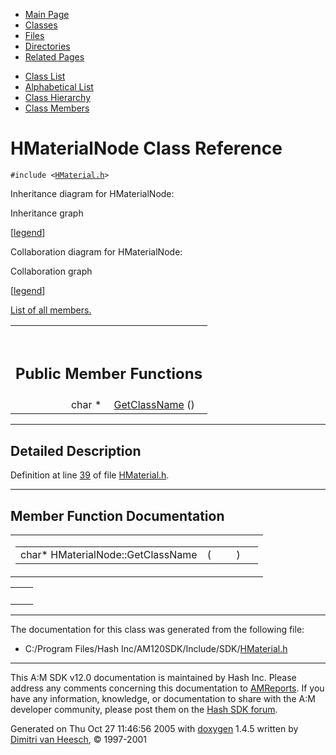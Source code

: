 <div class="tabs">

- [Main Page](index.md)
- <span id="current">[Classes](annotated.md)</span>
- [Files](files.md)
- [Directories](dirs.md)
- [Related Pages](pages.md)

</div>

<div class="tabs">

- [Class List](annotated.md)
- [Alphabetical List](classes.md)
- [Class Hierarchy](hierarchy.md)
- [Class Members](functions.md)

</div>

# HMaterialNode Class Reference

`#include <`<a href="HMaterial_8h-source.md" class="el"><code>HMaterial.h</code></a>`>`

Inheritance diagram for HMaterialNode:

<span class="image placeholder" original-image-src="classHMaterialNode__inherit__graph.gif" original-image-title="" border="0" usemap="#HMaterialNode__inherit__map">Inheritance graph</span>

\[[legend](graph_legend.md)\]

Collaboration diagram for HMaterialNode:

<span class="image placeholder" original-image-src="classHMaterialNode__coll__graph.gif" original-image-title="" border="0" usemap="#HMaterialNode__coll__map">Collaboration graph</span>

\[[legend](graph_legend.md)\]

[List of all members.](classHMaterialNode-members.md)

<table data-border="0" data-cellpadding="0" data-cellspacing="0">
<colgroup>
<col style="width: 50%" />
<col style="width: 50%" />
</colgroup>
<tbody>
<tr>
<td></td>
<td></td>
</tr>
<tr>
<td colspan="2"><br />
&#10;<h2 id="public-member-functions">Public Member Functions</h2></td>
</tr>
<tr>
<td class="memItemLeft" style="text-align: right;" data-nowrap="" data-valign="top">char * </td>
<td class="memItemRight" data-valign="bottom"><a href="classHMaterialNode.md#faa943acf7066d63ea9ac4e11ff85d67" class="el">GetClassName</a> ()</td>
</tr>
</tbody>
</table>

------------------------------------------------------------------------

<span id="_details"></span>

## Detailed Description

Definition at line <a href="HMaterial_8h-source.md#l00039" class="el">39</a> of file <a href="HMaterial_8h-source.md" class="el">HMaterial.h</a>.

------------------------------------------------------------------------

## Member Function Documentation

<span id="faa943acf7066d63ea9ac4e11ff85d67" class="anchor"></span>

<table class="mdTable" data-cellpadding="2" data-cellspacing="0">
<colgroup>
<col style="width: 100%" />
</colgroup>
<tbody>
<tr>
<td class="mdRow"><table data-cellpadding="0" data-cellspacing="0" data-border="0">
<tbody>
<tr>
<td class="md" data-nowrap="" data-valign="top">char* HMaterialNode::GetClassName</td>
<td class="md" data-valign="top">( </td>
<td class="mdname1" data-valign="top" data-nowrap=""></td>
<td class="md" data-valign="top"> ) </td>
<td class="md" data-nowrap=""></td>
</tr>
</tbody>
</table></td>
</tr>
</tbody>
</table>

|     |     |
|-----|-----|
|     |     |

------------------------------------------------------------------------

The documentation for this class was generated from the following file:

- C:/Program Files/Hash Inc/AM120SDK/Include/SDK/<a href="HMaterial_8h-source.md" class="el">HMaterial.h</a>

------------------------------------------------------------------------

<span class="small">This A:M SDK v12.0 documentation is maintained by Hash Inc. Please address any comments concerning this documentation to [AMReports](http://www.hash.com/reports). If you have any information, knowledge, or documentation to share with the A:M developer community, please post them on the [Hash SDK forum](http://www.hash.com/forums/index.php?showforum=11).</span>

Generated on Thu Oct 27 11:46:56 2005 with [<span class="image placeholder" original-image-src="doxygen.png" original-image-title="" height="45" width="100" align="middle" border="0">doxygen</span>](http://www.doxygen.org/index.html) 1.4.5 written by [Dimitri van Heesch](mailto:dimitri@stack.nl), © 1997-2001
